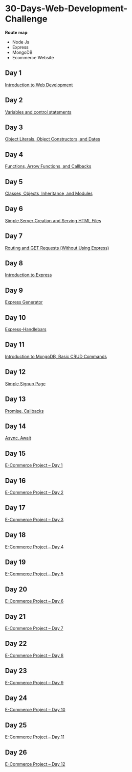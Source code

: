 # 30-Days-Web-Development-Challenge

**Route map**
- Node Js
- Express
- MongoDB
- Ecommerce Website

## Day 1 
[Introduction to Web Development](https://github.com/augustine-aj/30-Days-Web-Development-Challenge/tree/main/Day%201)

## Day 2
[Variables and control statements](https://github.com/augustine-aj/30-Days-Web-Development-Challenge/tree/main/Day%202)

## Day 3
[Object Literals, Object Constructors, and Dates](https://github.com/augustine-aj/30-Days-Web-Development-Challenge/tree/main/Day%203)

## Day 4
[Functions, Arrow Functions, and Callbacks](https://github.com/augustine-aj/30-Days-Web-Development-Challenge/tree/main/Day%204)

## Day 5
[Classes, Objects, Inheritance, and Modules](https://github.com/augustine-aj/30-Days-Web-Development-Challenge/tree/main/Day%205)

## Day 6
[Simple Server Creation and Serving HTML Files](https://github.com/augustine-aj/30-Days-Web-Development-Challenge/tree/main/Day%206)

## Day 7
[Routing and GET Requests (Without Using Express)](https://github.com/augustine-aj/30-Days-Web-Development-Challenge/tree/main/Day%207)

## Day 8
[Introduction to Express](https://github.com/augustine-aj/30-Days-Web-Development-Challenge/tree/main/Day%208)

## Day 9
[Express Generator](https://github.com/augustine-aj/30-Days-Web-Development-Challenge/tree/main/Day%209)

## Day 10
[Express-Handlebars](https://github.com/augustine-aj/30-Days-Web-Development-Challenge/tree/main/Day%2010)

## Day 11
[Introduction to MongoDB, Basic CRUD Commands](https://github.com/augustine-aj/30-Days-Web-Development-Challenge/tree/main/Day%2011)

## Day 12
[Simple Signup Page](https://github.com/augustine-aj/30-Days-Web-Development-Challenge/tree/main/Day%2012)

## Day 13
[Promise, Callbacks](https://github.com/augustine-aj/30-Days-Web-Development-Challenge/tree/main/Day%2013)

## Day 14
[Async, Await](https://github.com/augustine-aj/30-Days-Web-Development-Challenge/tree/main/Day%2014)

## Day 15
[E-Commerce Project – Day 1](https://github.com/augustine-aj/30-Days-Web-Development-Challenge/tree/main/Day%2015)

## Day 16
[E-Commerce Project – Day 2](https://github.com/augustine-aj/30-Days-Web-Development-Challenge/tree/main/Day%2016)

## Day 17
[E-Commerce Project – Day 3](https://github.com/augustine-aj/30-Days-Web-Development-Challenge/tree/main/Day%2017)

## Day 18
[E-Commerce Project – Day 4](https://github.com/augustine-aj/30-Days-Web-Development-Challenge/tree/main/Day%2018)

## Day 19
[E-Commerce Project – Day 5](https://github.com/augustine-aj/30-Days-Web-Development-Challenge/tree/main/Day%2019)

## Day 20
[E-Commerce Project – Day 6](https://github.com/augustine-aj/30-Days-Web-Development-Challenge/tree/main/Day%2020)

## Day 21
[E-Commerce Project – Day 7](https://github.com/augustine-aj/30-Days-Web-Development-Challenge/tree/main/Day%2021)

## Day 22
[E-Commerce Project – Day 8](https://github.com/augustine-aj/30-Days-Web-Development-Challenge/tree/main/Day%2022)

## Day 23
[E-Commerce Project – Day 9](https://github.com/augustine-aj/30-Days-Web-Development-Challenge/tree/main/Day%2023)

## Day 24
[E-Commerce Project – Day 10](https://github.com/augustine-aj/30-Days-Web-Development-Challenge/tree/main/Day%2024)

## Day 25
[E-Commerce Project – Day 11](https://github.com/augustine-aj/30-Days-Web-Development-Challenge/tree/main/Day%2025)

## Day 26
[E-Commerce Project – Day 12]([https://github.com/augustine-aj/30-Days-Web-Development-Challenge/new/main](https://github.com/augustine-aj/30-Days-Web-Development-Challenge/tree/main/Day%2026))


